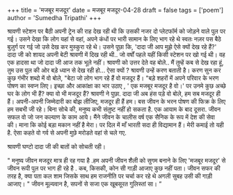 +++
title = 'मजबूर मजदूर'
date = मजबूर मजदूर-04-28
draft = false
tags = ['poem']
author = 'Sumedha Tripathi'
+++

श्रावणी स्टेशन पर बैठी अपनी ट्रेन की राह देख रही थी कि उसकी नजर दो प्लेटफॉर्म को जोड़ने वाले पुल पर गई। 
उसने देखा कि लोग यहां से वहां, अपने कंधों पर भारी सामान के लिए भाग रहे थे स्वतः नज़र पस बैठे बुज़ुर्ग पर गई जो उसे देख कर मुस्कुरा रहे थे। 
उसने पूछा कि, 'दादा जी आप मुझे ऐसे क्यों देख रहे हैं?' 
दादा जी को शायद अपनी बेटी श्रावणी में दिख रही थी.. जो वर्षों पहले यहीं किसी स्टेशन पर खो गई थी। 
वह एक हादसा था जो दादा जी आज तक भूले नहीं। 
श्रावणी को उत्तर देते वह बोले.. मैं तुम्हें कब से देख रहा हूं, तुम उस पुल की ओर  बड़े ध्यान से देख रही हो... ऐसा क्यों ?
श्रावणी उन्हें करण बताती है। 
करण सुन कर कुछ गंभीर शब्दो में वो बोले, "बेटा जो लोग भाग रहे हैं वो मजदूर हैं।
"बड़े शहरों में अपने परिवार के भरण पोषण  का स्वप्न लिए। 
इच्छा और आकांक्षा का भार उठाए , ' एक मजबूर मजदूर है वो।' 
पर उनमे कुछ अच्छे घर के लोग भी हैं? 
क्या वो भी मजदूर हैं? श्रावणी ने पुछा. 
दादा जी अब हंस पड़े
वो बोले, हम सब मजदूर ही हैं। 
अपनी-अपनी जिम्मेदारी का बोझ लीजिए, मजदूर ही हैं हम। 
बस जीवन के भरन पोषण की फिक्र के लिए हम सबभी जी रहे। 
बिना सोचे की, मनुष्य कभी संतुष्ट नहीं हो सकता है. एक आयाम के बाद दूसरा. 
जीवन सफल वो जो जन कल्याण के काम आये। 
मैंने जीवन के चालीस वर्ष एक सैनिक के रूप में देश की सेवा की। 
माना कि कोई बड़ा मकान नहीं है मेरा। 
पर दिल में माँ भारती सदा ही विद्यामान हैं।
मेरी कमाई तो यही है. ऐसा कहते वो गर्व से अपनी मुछे मरोडते वहां से चले गए. 

श्रावणी घण्टो दादा जी की बातों को सोचती रही। 

" मनुष्य जीवन मजदूर मात्र ही रह गया है .हम अपनी जीवन शैली को सुगम बनाने के लिए 'मजबूर मजदूर' से जीवन रूपी पुल पर भाग ही रहे है . कब, किसकी, कोन सी गाड़ी आजाए कुछ नहीं पता। 
जीवन सफर की तरह है, क्या पता कल शाम जिसके साथ हम राजनीति पर चर्चा कर रहे थे अगली सुबह उसी की गाड़ी आजाए। 
         " जीवन मूल्यवान है, सपनों से सजा एक खूबसूरत गुलिस्तां सा। ”

